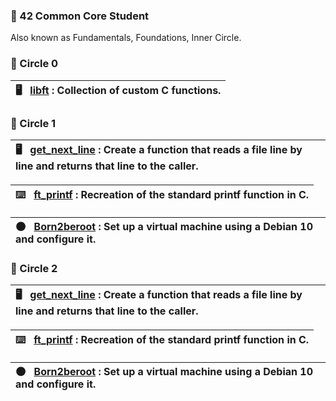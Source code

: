 ### 🌱 42 Common Core Student
Also known as Fundamentals, Foundations, Inner Circle.

### 🌸 Circle 0️

| 🖥️  &nbsp; [libft](https://github.com/jha0517/Circle00_libft) : Collection of custom C functions. |
|:--|

### 🌸 Circle 1


| 🖥️  &nbsp; [get_next_line](https://github.com/jha0517/Circle01_Get_next_line) : Create a function that reads a file line by line and returns that line to the caller.|
|:--|

| :keyboard:  &nbsp; [ft_printf](https://github.com/jha0517/Circle01_Ft_printf) : Recreation of the standard printf function in C. | 
|:--|

| 🌑  &nbsp; [Born2beroot](https://github.com/jha0517/Circle01_Born2beroot) : Set up a virtual machine using a Debian 10 and configure it. |
|:--|

### 🌸 Circle 2


| 🖥️  &nbsp; [get_next_line](https://github.com/jha0517/Circle01_Get_next_line) : Create a function that reads a file line by line and returns that line to the caller.|
|:--|

| :keyboard:  &nbsp; [ft_printf](https://github.com/jha0517/Circle01_Ft_printf) : Recreation of the standard printf function in C. | 
|:--|

| 🌑  &nbsp; [Born2beroot](https://github.com/jha0517/Circle01_Born2beroot) : Set up a virtual machine using a Debian 10 and configure it. |
|:--|

<!--
**jha0517/jha0517** is a ✨ _special_ ✨ repository because its `README.md` (this file) appears on your GitHub profile.

Here are some ideas to get you started:

- 🔭 I’m currently working on ...
- 🌱 I’m currently learning ...
- 👯 I’m looking to collaborate on ...
- 🤔 I’m looking for help with ...
- 💬 Ask me about ...
- 📫 How to reach me: ...
- 😄 Pronouns: ...
- ⚡ Fun fact: ...
-->
